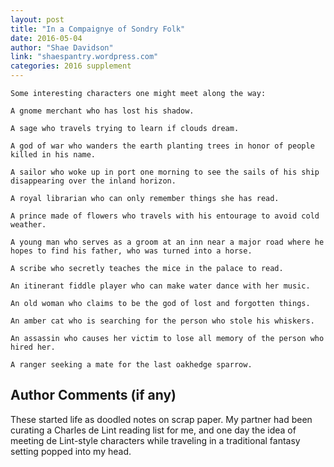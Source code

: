 ```yaml
---
layout: post
title: "In a Compaignye of Sondry Folk"
date: 2016-05-04
author: "Shae Davidson"
link: "shaespantry.wordpress.com"
categories: 2016 supplement
---
```

```
Some interesting characters one might meet along the way:

A gnome merchant who has lost his shadow.

A sage who travels trying to learn if clouds dream.

A god of war who wanders the earth planting trees in honor of people killed in his name.

A sailor who woke up in port one morning to see the sails of his ship disappearing over the inland horizon.

A royal librarian who can only remember things she has read.

A prince made of flowers who travels with his entourage to avoid cold weather.

A young man who serves as a groom at an inn near a major road where he hopes to find his father, who was turned into a horse.

A scribe who secretly teaches the mice in the palace to read.

An itinerant fiddle player who can make water dance with her music.

An old woman who claims to be the god of lost and forgotten things.

An amber cat who is searching for the person who stole his whiskers.

An assassin who causes her victim to lose all memory of the person who hired her.

A ranger seeking a mate for the last oakhedge sparrow.

```
## Author Comments (if any)

These started life as doodled notes on scrap paper.  My partner had been curating a Charles de Lint reading list for me, and one day the idea of meeting de Lint-style characters while traveling in a traditional fantasy setting popped into my head.
